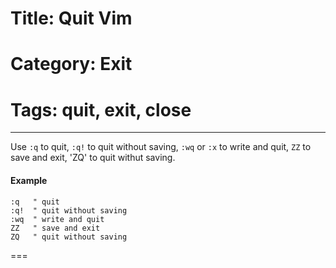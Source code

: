 # Title: Quit Vim
# Category: Exit
# Tags: quit, exit, close
---
Use `:q` to quit, `:q!` to quit without saving, `:wq` or `:x` to write and quit, `ZZ` to save and exit, 'ZQ' to quit withut saving. 

#### Example

```vim
:q   " quit
:q!  " quit without saving
:wq  " write and quit
ZZ   " save and exit
ZQ   " quit without saving
```
===
